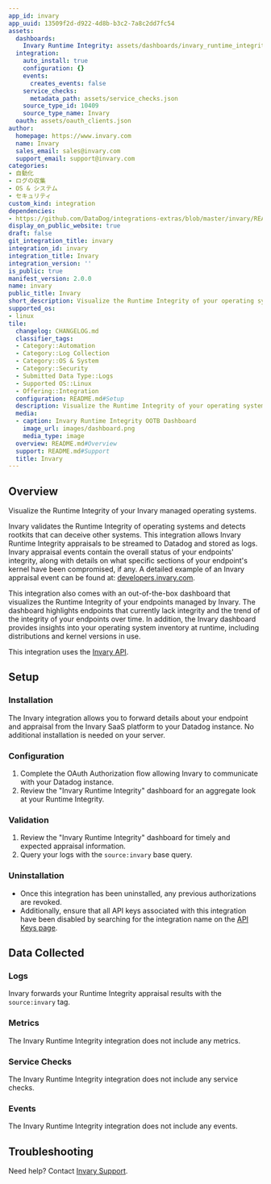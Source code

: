 ```yaml
---
app_id: invary
app_uuid: 13509f2d-d922-4d8b-b3c2-7a8c2dd7fc54
assets:
  dashboards:
    Invary Runtime Integrity: assets/dashboards/invary_runtime_integrity.json
  integration:
    auto_install: true
    configuration: {}
    events:
      creates_events: false
    service_checks:
      metadata_path: assets/service_checks.json
    source_type_id: 10409
    source_type_name: Invary
  oauth: assets/oauth_clients.json
author:
  homepage: https://www.invary.com
  name: Invary
  sales_email: sales@invary.com
  support_email: support@invary.com
categories:
- 自動化
- ログの収集
- OS & システム
- セキュリティ
custom_kind: integration
dependencies:
- https://github.com/DataDog/integrations-extras/blob/master/invary/README.md
display_on_public_website: true
draft: false
git_integration_title: invary
integration_id: invary
integration_title: Invary
integration_version: ''
is_public: true
manifest_version: 2.0.0
name: invary
public_title: Invary
short_description: Visualize the Runtime Integrity of your operating systems
supported_os:
- linux
tile:
  changelog: CHANGELOG.md
  classifier_tags:
  - Category::Automation
  - Category::Log Collection
  - Category::OS & System
  - Category::Security
  - Submitted Data Type::Logs
  - Supported OS::Linux
  - Offering::Integration
  configuration: README.md#Setup
  description: Visualize the Runtime Integrity of your operating systems
  media:
  - caption: Invary Runtime Integrity OOTB Dashboard
    image_url: images/dashboard.png
    media_type: image
  overview: README.md#Overview
  support: README.md#Support
  title: Invary
---
```


<!--  SOURCED FROM https://github.com/DataDog/integrations-extras -->


## Overview

Visualize the Runtime Integrity of your Invary managed operating systems.

Invary validates the Runtime Integrity of operating systems and detects rootkits that can deceive other systems. This integration allows Invary Runtime Integrity appraisals to be streamed to Datadog and stored as logs. Invary appraisal events contain the overall status of your endpoints' integrity, along with details on what specific sections of your endpoint's kernel have been compromised, if any.  A detailed example of an Invary appraisal event can be found at: [developers.invary.com][1].

This integration also comes with an out-of-the-box dashboard that visualizes the Runtime Integrity of your endpoints managed by Invary.  The dashboard highlights endpoints that currently lack integrity and the trend of the integrity of your endpoints over time.  In addition, the Invary dashboard provides insights into your operating system inventory at runtime, including distributions and kernel versions in use.

This integration uses the [Invary API][1].

## Setup

### Installation

The Invary integration allows you to forward details about your endpoint and appraisal from the Invary SaaS platform to your Datadog instance. No additional installation is needed on your server.

### Configuration

1. Complete the OAuth Authorization flow allowing Invary to communicate with your Datadog instance.
2. Review the "Invary Runtime Integrity" dashboard for an aggregate look at your Runtime Integrity.

### Validation

1. Review the "Invary Runtime Integrity" dashboard for timely and expected appraisal information.
2. Query your logs with the `source:invary` base query.

### Uninstallation

- Once this integration has been uninstalled, any previous authorizations are revoked. 
- Additionally, ensure that all API keys associated with this integration have been disabled by searching for the integration name on the [API Keys page][2].

## Data Collected

### Logs

Invary forwards your Runtime Integrity appraisal results with the `source:invary` tag. 

### Metrics
The Invary Runtime Integrity integration does not include any metrics.

### Service Checks
The Invary Runtime Integrity integration does not include any service checks.

### Events
The Invary Runtime Integrity integration does not include any events.

## Troubleshooting

Need help? Contact [Invary Support][3].


[1]: https://developers.invary.com/
[2]: https://app.datadoghq.com/organization-settings/api-keys
[3]: mailto:support@invary.com